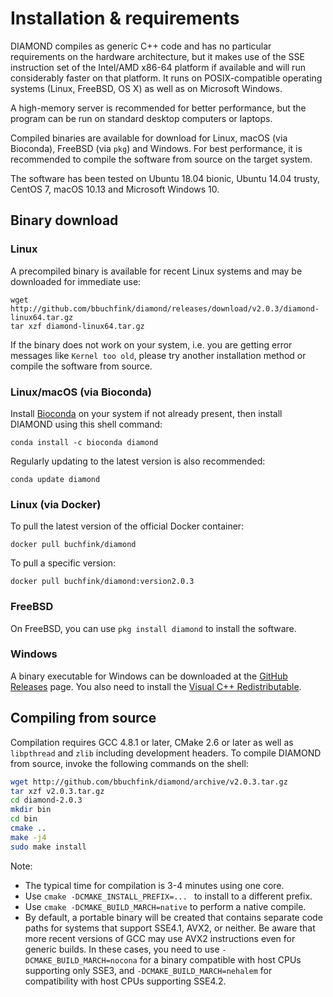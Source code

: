 # Installation & requirements

DIAMOND compiles as generic C++ code and has no particular requirements
on the hardware architecture, but it makes use of the SSE instruction
set of the Intel/AMD x86-64 platform if available and will run
considerably faster on that platform. It runs on POSIX-compatible
operating systems (Linux, FreeBSD, OS X) as well as on Microsoft
Windows.

A high-memory server is recommended for better performance, but the
program can be run on standard desktop computers or laptops.

Compiled binaries are available for download for Linux, macOS (via
Bioconda), FreeBSD (via `pkg`) and Windows. For best performance, it is
recommended to compile the software from source on the target system.

The software has been tested on Ubuntu 18.04 bionic, Ubuntu 14.04 trusty,
CentOS 7, macOS 10.13 and Microsoft Windows 10.

## Binary download

### Linux

A precompiled binary is available for recent Linux systems and may be
downloaded for immediate use:

    wget http://github.com/bbuchfink/diamond/releases/download/v2.0.3/diamond-linux64.tar.gz
    tar xzf diamond-linux64.tar.gz

If the binary does not work on your system, i.e. you are getting error
messages like `Kernel too old`, please try another installation method
or compile the software from source.

### Linux/macOS (via Bioconda)

Install [Bioconda](https://bioconda.github.io/) on your system if not
already present, then install DIAMOND using this shell command:

    conda install -c bioconda diamond

Regularly updating to the latest version is also recommended:

    conda update diamond

### Linux (via Docker)

To pull the latest version of the official Docker container:

    docker pull buchfink/diamond

To pull a specific version:

    docker pull buchfink/diamond:version2.0.3

### FreeBSD

On FreeBSD, you can use `pkg install diamond` to install the software.

### Windows

A binary executable for Windows can be downloaded at the [GitHub Releases](https://github.com/bbuchfink/diamond/releases)
page. You also need to install the [Visual C++ Redistributable](https://www.microsoft.com/en-us/download/details.aspx?id=48145).

## Compiling from source

Compilation requires GCC 4.8.1 or later, CMake 2.6 or later as well as
`libpthread` and `zlib` including development headers. To compile DIAMOND
from source, invoke the following commands on the shell:

```bash
wget http://github.com/bbuchfink/diamond/archive/v2.0.3.tar.gz
tar xzf v2.0.3.tar.gz
cd diamond-2.0.3
mkdir bin
cd bin
cmake ..
make -j4
sudo make install
```

Note:

  - The typical time for compilation is 3-4 minutes using one core.
  - Use ` cmake -DCMAKE_INSTALL_PREFIX=...  ` to install to a different
    prefix.
  - Use `cmake -DCMAKE_BUILD_MARCH=native` to perform a native compile.
  - By default, a portable binary will be created that contains separate
    code paths for systems that support SSE4.1, AVX2, or neither. Be
    aware that more recent versions of GCC may use AVX2 instructions
    even for generic builds. In these cases, you need to use
    `-DCMAKE_BUILD_MARCH=nocona` for a binary compatible with host CPUs
    supporting only SSE3, and `-DCMAKE_BUILD_MARCH=nehalem` for compatibility
    with host CPUs supporting SSE4.2.
